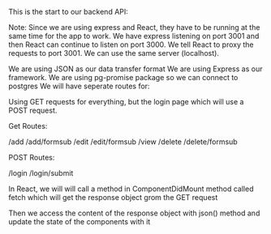 This is the start to our backend API:

Note: Since we are using express and React, they have to be running at the same time for the app to work. We have express listening on port 3001 and then React can continue to listen on port 3000. We tell React to proxy the requests to port 3001. We can use the same server (localhost).

We are using JSON as our data transfer format
We are using Express as our framework.
We are using pg-promise package so we can connect to postgres
We will have seperate routes for:

Using GET requests for everything, but the login page which will use a POST request.

Get Routes:

/add
/add/formsub
/edit
/edit/formsub
/view
/delete
/delete/formsub

POST Routes:

/login
/login/submit

In React, we will will call a method in ComponentDidMount method 
called fetch which will get the response object grom the GET request

Then we access the content of the response object with json() method and update the state of the components with it 

